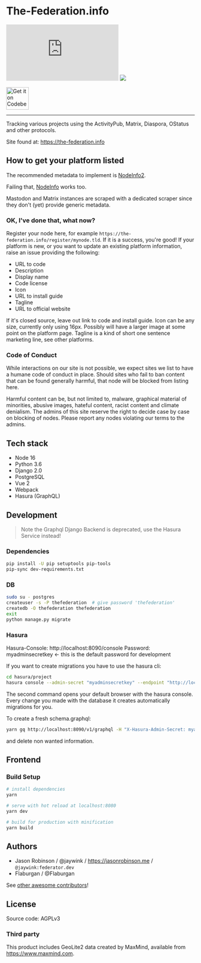 # The-Federation.info

[![Join the Matrix room](https://img.shields.io/matrix/the-federation:matrix.org?label=matrix)](https://matrix.to/#/#the-federation:matrix.org)
[![](https://img.shields.io/badge/license-AGPLv3-green.svg)](https://tldrlegal.com/license/gnu-affero-general-public-license-v3-(agpl-3.0))

<a href="https://codeberg.org/thefederationinfo/the-federation.info">
    <img alt="Get it on Codeberg" src="https://codeberg.org/Codeberg/GetItOnCodeberg/media/branch/main/get-it-on-neon-blue.png" height="60">
</a>

---

Tracking various projects using the ActivityPub, Matrix, Diaspora, OStatus and other protocols.

Site found at: https://the-federation.info

## How to get your platform listed

The recommended metadata to implement is [NodeInfo2](https://git.feneas.org/jaywink/nodeinfo2).

Failing that, [NodeInfo](http://nodeinfo.diaspora.software/) works too.

Mastodon and Matrix instances are scraped with a dedicated scraper since they don't (yet) provide generic metadata.

### OK, I've done that, what now?

Register your node here, for example `https://the-federation.info/register/mynode.tld`. If it is a success, you're good! If your platform is new, or you want to update an existing platform information, raise an issue providing the following:

* URL to code
* Description
* Display name
* Code license
* Icon
* URL to install guide
* Tagline
* URL to official website

If it's closed source, leave out link to code and install guide. Icon can be any size, currently only using 16px. Possibly will have a larger image at some point on the platform page. Tagline is a kind of short one sentence marketing line, see other platforms.

### Code of Conduct

While interactions on our site is not possible, we expect sites we list to have a humane code of conduct in place. Should sites who fail to ban content that can be found generally harmful, that node will be blocked from listing here.

Harmful content can be, but not limited to, malware, graphical material of minorities, abusive images, hateful content, racist content and climate denialism. The admins of this site reserve the right to decide case by case on blocking of nodes. Please report any nodes violating our terms to the admins.

## Tech stack

* Node 16
* Python 3.6
* Django 2.0
* PostgreSQL
* Vue 2
* Webpack
* Hasura (GraphQL)

## Development

> Note the Graphql Django Backend is deprecated, use the Hasura Service instead!

### Dependencies

``` bash
pip install -U pip setuptools pip-tools
pip-sync dev-requirements.txt
```

### DB

``` bash
sudo su - postgres
createuser -s -P thefederation  # give password 'thefederation'
createdb -O thefederation thefederation
exit
python manage.py migrate
```

### Hasura

Hasura-Console: http://localhost:8090/console
Password: myadminsecretkey <- this is the default password for development

If you want to create migrations you have to use the hasura cli:

```bash
cd hasura/project
hasura console --admin-secret "myadminsecretkey" --endpoint "http://localhost:8090"
```

The second command opens your default browser with the hasura console.
Every change you made with the database it creates automatically migrations for you.

To create a fresh schema.graphql:

```bash
yarn gq http://localhost:8090/v1/graphql -H "X-Hasura-Admin-Secret: myadminsecretkey" --introspect > schema.graphql
```

and delete non wanted information.

## Frontend

### Build Setup

``` bash
# install dependencies
yarn

# serve with hot reload at localhost:8080
yarn dev

# build for production with minification
yarn build
```

## Authors

* Jason Robinson / @jaywink / https://jasonrobinson.me / `@jaywink:federator.dev`
* Flaburgan / @Flaburgan

See [other awesome contributors](https://github.com/thefederationinfo/the-federation.info/graphs/contributors)!

## License

Source code: AGPLv3

### Third party

This product includes GeoLite2 data created by MaxMind, available from https://www.maxmind.com.
